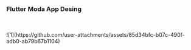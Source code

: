 <h3>Flutter Moda App Desing</h3>
<br>
<br>
![1](https://github.com/user-attachments/assets/85d34bfc-b07c-490f-adb0-ab79b67b1104)
